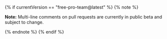 {% if currentVersion == "free-pro-team@latest" %}
{% note %}

**Note:**  Multi-line comments on pull requests are currently in public beta and subject to change.

{% endnote %}
{% endif %}
